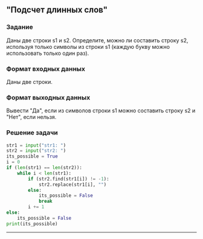 ## "Подсчет длинных слов"

### Задание

Даны две строки s1 и s2. Определите, можно ли составить строку s2, используя только символы из строки s1 (каждую букву можно использовать только один раз).

### Формат входных данных

Даны две строки.

### Формат выходных данных

Вывести "Да", если из символов строки s1 можно составить строку s2 и "Нет", если нельзя.

### Решение задачи

```python
str1 = input("str1: ")
str2 = input("str2: ")
its_possible = True
i = 0
if (len(str1) == len(str2)):
    while i < len(str1):
        if (str2.find(str1[i]) != -1):
            str2.replace(str1[i], "")
        else:
            its_possible = False
            break
        i += 1
else:
    its_possible = False
print(its_possible)

```

---

